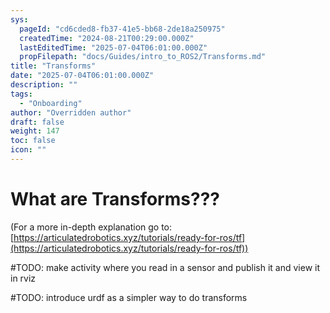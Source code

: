 ```yaml
---
sys:
  pageId: "cd6cded8-fb37-41e5-bb68-2de18a250975"
  createdTime: "2024-08-21T00:29:00.000Z"
  lastEditedTime: "2025-07-04T06:01:00.000Z"
  propFilepath: "docs/Guides/intro_to_ROS2/Transforms.md"
title: "Transforms"
date: "2025-07-04T06:01:00.000Z"
description: ""
tags:
  - "Onboarding"
author: "Overridden author"
draft: false
weight: 147
toc: false
icon: ""
---
```


# What are Transforms???

(For a more in-depth explanation go to: [https://articulatedrobotics.xyz/tutorials/ready-for-ros/tf](https://articulatedrobotics.xyz/tutorials/ready-for-ros/tf))

#TODO: make activity where you read in a sensor and publish it and view it in rviz

#TODO: introduce urdf as a simpler way to do transforms

